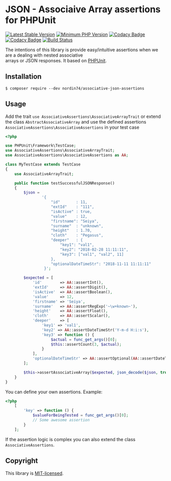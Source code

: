 # JSON - Associaive Array assertions for PHPUnit
[![Latest Stable Version](https://img.shields.io/packagist/v/nordin74/associative-json-assertions.svg)](https://packagist.org/packages/nordin74/associative-json-assertions)
[![Minimum PHP Version](https://img.shields.io/badge/php-%3E%3D%207.0-8892BF.svg?style=flat-square)](https://php.net/)
[![Codacy Badge](https://app.codacy.com/project/badge/Grade/aa6cf0cfef614ea5a6231117f68ad725)](https://www.codacy.com/gh/nordin74/associative-json-assertions/dashboard?utm_source=github.com&amp;utm_medium=referral&amp;utm_content=nordin74/associative-json-assertions&amp;utm_campaign=Badge_Grade)
[![Codacy Badge](https://app.codacy.com/project/badge/Coverage/aa6cf0cfef614ea5a6231117f68ad725)](https://www.codacy.com/gh/nordin74/associative-json-assertions/dashboard?utm_source=github.com&utm_medium=referral&utm_content=nordin74/associative-json-assertions&utm_campaign=Badge_Coverage)
[![Build Status](https://travis-ci.org/nordin74/associative-json-assertions.svg?branch=master)](https://travis-ci.org/nordin74/associative-json-assertions)

The intentions of this library is provide easy/intuitive assertions when we are a dealing with nested associative     
arrays or JSON responses. It based on [PHPUnit](https://phpunit.de/).

## Installation
    $ composer require --dev nordin74/associative-json-assertions

## Usage
Add the trait `use AssociativeAssertions\AssociativeArrayTrait` or extend the class `AbstractAssociativeArray` and 
use the defined assertions `AssociativeAssertions\AssociativeAssertions` in your test case
```php
<?php

use PHPUnit\Framework\TestCase;
use AssociativeAssertions\AssociativeArrayTrait;
use AssociativeAssertions\AssociativeAssertions as AA;

class MyTestCase extends TestCase
{
    use AssociativeArrayTrait;

    public function testSuccessfulJSONResponse()
    {
        $json =
                '{
                    "id"       : 11,
                    "extId"    : "111",
                    "isActive" : true,
                    "value"    : 12,
                    "firstname": "Seiya",
                    "surname"  : "unknown",
                    "height"   : 1.70,
                    "cloth"    : "Pegasus",
                    "deeper"   : {
                        "key1": "val1",
                        "key2": "2018-02-28 11:11:11",
                        "key3": ["val1", "val2", 11]
                    },
                    "optionalDateTimeStr": "2018-11-11 11:11:11"
                 }';

        $expected = [
            'id'        => AA::assertInt(),
            'extId'     => AA::assertDigit(),
            'isActive'  => AA::assertBoolean(),
            'value'     => 12,
            'firstname' => 'Seiya',
            'surname'   => AA::assertRegExp('~\w+known~'),
            'height'    => AA::assertFloat(),
            'cloth'     => AA::assertScalar(),
            'deeper'    => [
                'key1' => 'val1',
                'key2' => AA::assertDateTimeStr('Y-m-d H:i:s'),
                'key3' => function () {
                    $actual = func_get_args()[0];
                    $this::assertCount(3, $actual);
                }
            ],
            'optionalDateTimeStr' => AA::assertOptional(AA::assertDateTimeStr('Y-m-d H:i:s'))
        ];

        $this->assertAssociativeArray($expected, json_decode($json, true));
    }
}
```

You can define your own assertions. Example: 
```php
<?php
    [
        'key' => function () {
            $valueForBeingTested = func_get_args()[0];
            // Some awesome assertion
        }
    ];
```
If the assertion logic is complex you can also extend the class `AssociativeAssertions`.

## Copyright
This library is [MIT-licensed](LICENSE.txt).